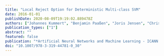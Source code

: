 ```yaml
---
title: "Local Reject Option for Deterministic Multi-class SVM"
date: 2016-01-01
publishDate: 2020-08-09T19:19:02.889478Z
authors: ["Johannes Kummert", "Benjamin Paaßen", "Joris Jensen", "Christina Göpfert", "Barbara Hammer"]
publication_types: ["1"]
abstract: ""
featured: false
publication: "*Artificial Neural Networks and Machine Learning - ICANN 2016 - 25th International Conference on Artificial Neural Networks, Barcelona, Spain, September 6-9, 2016, Proceedings, Part II*"
doi: "10.1007/978-3-319-44781-0_30"
---
```


